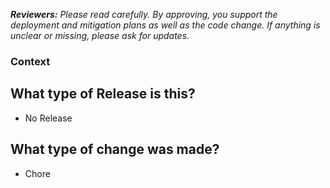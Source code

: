 <!-- Authors: Please fill out this form carefully and completely -->
_**Reviewers:** Please read carefully. By approving, you support the deployment and mitigation plans as well as the code change. If anything is unclear or missing, please ask for updates._

### Context

<!--
This section ties together context explaining why this pull request exists.

Code changes should be in response to an issue. If one does not already exist, create one in the relevant repository.
Link related discussions, comments, pull requests, and releases.
-->

## What type of Release is this?

<!--
This section will automatically tag your Pull Request with appropriate labels. Ensure `No Release` exists for correct tagging.
-->

- No Release

## What type of change was made?

<!--
This section will automatically tag your Pull Request with appropriate labels. Choose one of the following and delete the others.
-->

- Chore
